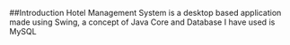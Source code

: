 ##Introduction
Hotel Management System is a desktop based application made using Swing, a concept of Java Core and Database I have used is MySQL
